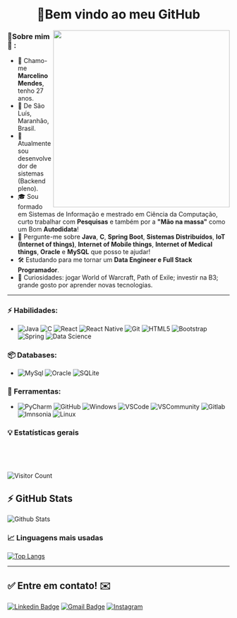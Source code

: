 
<h1 align="center"> 
	🚀Bem vindo ao meu GitHub
</h1>

<img align="right" width="400" height="400" src="https://user-images.githubusercontent.com/57039079/68556083-b2038700-0428-11ea-8add-e9abd09f6b23.gif">

### 👦Sobre mim :seedling: : 
- 👋 Chamo-me **Marcelino Mendes**, tenho 27 anos.
- 📌  De São Luís, Maranhão, Brasil.
- 💼 Atualmente sou desenvolvedor de sistemas (Backend pleno).
- 🎓 Sou formado em Sistemas de Informação e mestrado em Ciência da Computação, curto trabalhar com **Pesquisas** e também por a **"Mão na massa"** como um Bom **Autodidata**! 
- 💬 Pergunte-me sobre **Java**, **C**, **Spring Boot**, **Sistemas Distribuídos**, **IoT (Internet of things)**, **Internet of Mobile things**, **Internet of Medical things**, **Oracle** e **MySQL** que posso te ajudar!
- 🛠️ Estudando para me tornar um **Data Engineer e Full Stack Programador**.
- 🔭 Curiosidades: jogar World of Warcraft, Path of Exile; investir na B3; grande gosto por aprender novas tecnologias.

<hr>

### ⚡ Habilidades:
- ![Java](https://img.shields.io/badge/java-%23ED8B00.svg?style=for-the-badge&logo=java&logoColor=white)  ![C](https://img.shields.io/badge/c-%2300599C.svg?style=for-the-badge&logo=c&logoColor=white) ![React](https://img.shields.io/badge/react-%2320232a.svg?style=for-the-badge&logo=react&logoColor=%2361DAFB) ![React Native](https://img.shields.io/badge/react_native-%2320232a.svg?style=for-the-badge&logo=react&logoColor=%2361DAFB) ![Git](https://img.shields.io/badge/git-%23F05033.svg?style=for-the-badge&logo=git&logoColor=white) ![HTML5](https://img.shields.io/badge/html5-%23E34F26.svg?style=for-the-badge&logo=html5&logoColor=white) ![Bootstrap](https://img.shields.io/badge/bootstrap-%23563D7C.svg?style=for-the-badge&logo=bootstrap&logoColor=white) ![Spring](https://img.shields.io/badge/spring-%236DB33F.svg?style=for-the-badge&logo=spring&logoColor=white) ![Data Science](https://img.shields.io/badge/Data%20Science-084d6e?&logoColor=FFFFFF)

### 📦 Databases:
- ![MySql](https://img.shields.io/badge/-MySql-003B57?&logo=MySQL&logoColor=FFFFFF) ![Oracle](https://img.shields.io/badge/-Oracle-336791?&logo=Oracle&logoColor=FFFFFF) ![SQLite](https://img.shields.io/badge/-SQLite-4479A1?&logo=sqlite&logoColor=FFFFFF)


### 🧰 Ferramentas:
- ![PyCharm](https://img.shields.io/badge/-PyCharm-181717?&logo=PyCharm&logoColor=FFFFFF) ![GitHub](https://img.shields.io/badge/-GitHub-181717?&logo=GitHub&logoColor=FFFFFF) ![Windows](https://img.shields.io/badge/-Windows-0078D6?&logo=Windows&logoColor=FFFFFF) ![VSCode](https://img.shields.io/badge/-VSCode-007ACC?&logo=Visual%20Studio%20Code&logoColor=FFFFFF) ![VSCommunity](https://img.shields.io/badge/VSCommunity----blueviolet) ![Gitlab](https://img.shields.io/badge/-Kaggle-20BEFF?&logo=Kaggle&logoColor=FFFFFF) ![Imnsonia](https://img.shields.io/badge/Insomnia----blue) ![Linux](https://img.shields.io/badge/-Linux-FCC624?&logo=Linux&logoColor=FFFFFF) 


### :bulb:  Estatísticas gerais 
 
<br/>

<p >
   <img  src="https://badges.pufler.dev/repos/marcelinoNet" alt=""  /> 
   <img  src="https://badges.pufler.dev/years/marcelinoNet" alt="" />
   <img  src="https://komarev.com/ghpvc/?username=marcelinoNet&color=green" alt="" />
</p>

![Visitor Count](https://profile-counter.glitch.me/{marcelinoNet}/count.svg)

## ⚡ GitHub Stats

![Github Stats](https://github-readme-stats.vercel.app/api?username=marcelinoNet&show_icons=true&count_private=true&show_icons=true&include_all_commits=true)

### 📈  Linguagens mais usadas 
[![Top Langs](https://github-readme-stats.vercel.app/api/top-langs/?username=marcelinoNet)](https://github.com/marcelinoNet/github-readme-stats)
<hr>


## ✅ Entre em contato! ✉️

[![Linkedin Badge](https://img.shields.io/badge/-LinkedIn-blue?style=flat-square&logo=Linkedin&logoColor=white&link=https://linkedin.com/in/brunoluiss)](https://www.linkedin.com/in/marcelino-neto-408026b2/)
 [![Gmail Badge](https://img.shields.io/badge/-marcelinoneto34@gmail.com-c14438?style=flat-square&logo=Gmail&logoColor=white&link=mailto:vmeazevedo@gmail.com)](mailto:marcelinoneto34@gmail.com)
 [![Instagram](https://img.shields.io/badge/-Instagram-E4405F?&logo=Instagram&logoColor=FFFFFF)](https://www.instagram.com/marneto_filho/)



